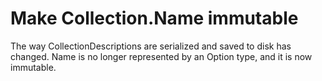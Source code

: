 # Make Collection.Name immutable

The way CollectionDescriptions are serialized and saved to disk has changed.  Name is no longer represented by an Option type, and it is now immutable.
